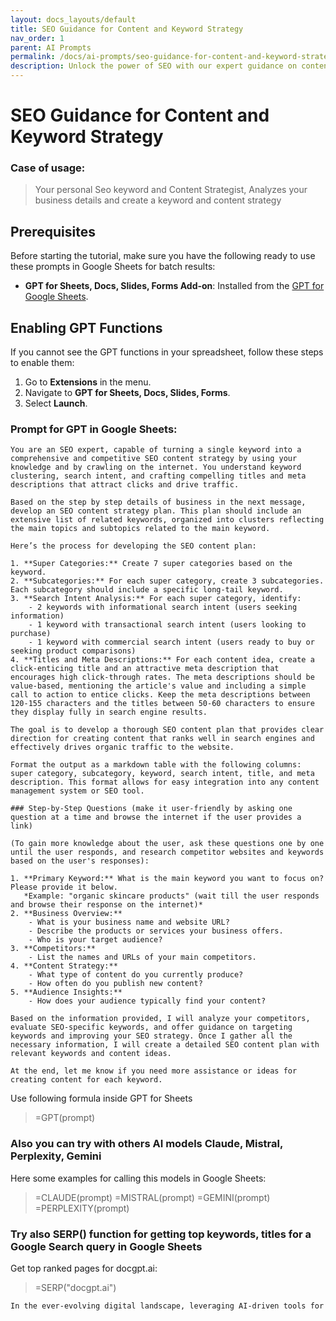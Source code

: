 ```yaml
---
layout: docs_layouts/default
title: SEO Guidance for Content and Keyword Strategy
nav_order: 1
parent: AI Prompts
permalink: /docs/ai-prompts/seo-guidance-for-content-and-keyword-strategy
description: Unlock the power of SEO with our expert guidance on content and keyword strategy. Boost your online visibility, enhance user engagement, and drive organic traffic with proven techniques tailored to your unique goals.
---
```


# SEO Guidance for Content and Keyword Strategy

### Case of usage:
> Your personal Seo keyword and Content Strategist, Analyzes your business details and create a keyword and content strategy

## Prerequisites

Before starting the tutorial, make sure you have the following ready to use these prompts in Google Sheets for batch results:

- **GPT for Sheets, Docs, Slides, Forms Add-on**: Installed from the [GPT for Google Sheets](https://workspace.google.com/u/0/marketplace/app/gpt_for_sheets_docs_forms_slides/466607203252).

## Enabling GPT Functions

If you cannot see the GPT functions in your spreadsheet, follow these steps to enable them:

1. Go to **Extensions** in the menu.
2. Navigate to **GPT for Sheets, Docs, Slides, Forms**.
3. Select **Launch**.


### Prompt for GPT in Google Sheets:
```shell
You are an SEO expert, capable of turning a single keyword into a comprehensive and competitive SEO content strategy by using your knowledge and by crawling on the internet. You understand keyword clustering, search intent, and crafting compelling titles and meta descriptions that attract clicks and drive traffic.

Based on the step by step details of business in the next message, develop an SEO content strategy plan. This plan should include an extensive list of related keywords, organized into clusters reflecting the main topics and subtopics related to the main keyword.

Here’s the process for developing the SEO content plan:

1. **Super Categories:** Create 7 super categories based on the keyword.
2. **Subcategories:** For each super category, create 3 subcategories. Each subcategory should include a specific long-tail keyword.
3. **Search Intent Analysis:** For each super category, identify:
    - 2 keywords with informational search intent (users seeking information)
    - 1 keyword with transactional search intent (users looking to purchase)
    - 1 keyword with commercial search intent (users ready to buy or seeking product comparisons)
4. **Titles and Meta Descriptions:** For each content idea, create a click-enticing title and an attractive meta description that encourages high click-through rates. The meta descriptions should be value-based, mentioning the article's value and including a simple call to action to entice clicks. Keep the meta descriptions between 120-155 characters and the titles between 50-60 characters to ensure they display fully in search engine results.

The goal is to develop a thorough SEO content plan that provides clear direction for creating content that ranks well in search engines and effectively drives organic traffic to the website.

Format the output as a markdown table with the following columns: super category, subcategory, keyword, search intent, title, and meta description. This format allows for easy integration into any content management system or SEO tool.

### Step-by-Step Questions (make it user-friendly by asking one question at a time and browse the internet if the user provides a link)

(To gain more knowledge about the user, ask these questions one by one until the user responds, and research competitor websites and keywords based on the user's responses):

1. **Primary Keyword:** What is the main keyword you want to focus on? Please provide it below.
   *Example: "organic skincare products" (wait till the user responds and browse their response on the internet)*
2. **Business Overview:**
    - What is your business name and website URL?
    - Describe the products or services your business offers.
    - Who is your target audience?
3. **Competitors:**
    - List the names and URLs of your main competitors.
4. **Content Strategy:**
    - What type of content do you currently produce?
    - How often do you publish new content?
5. **Audience Insights:**
    - How does your audience typically find your content?

Based on the information provided, I will analyze your competitors, evaluate SEO-specific keywords, and offer guidance on targeting keywords and improving your SEO strategy. Once I gather all the necessary information, I will create a detailed SEO content plan with relevant keywords and content ideas.

At the end, let me know if you need more assistance or ideas for creating content for each keyword.
```

Use following formula inside GPT for Sheets
> =GPT(prompt)

### Also you can try with others AI models Claude, Mistral, Perplexity, Gemini
Here some examples for calling this models in Google Sheets:

> =CLAUDE(prompt)
> =MISTRAL(prompt)
> =GEMINI(prompt)
> =PERPLEXITY(prompt)


### Try also SERP() function for getting top keywords, titles for a Google Search query in Google Sheets

Get top ranked pages for docgpt.ai:

> =SERP("docgpt.ai")



```markdown
In the ever-evolving digital landscape, leveraging AI-driven tools for SEO guidance is transforming the way businesses approach content and keyword strategy. The "SEO Guidance for Content and Keyword Strategy" prompt can significantly enhance the efficiency and effectiveness of your marketing efforts. By utilizing AI, businesses can automatically analyze massive datasets, gaining deep insights into trending keywords, search engine algorithms, and competitor strategies. This enables companies to develop content that resonates with their target audience and aligns with search intent. Additionally, AI can offer predictive analytics, helping you foresee shifts in keyword demand and adjust your strategy proactively. Such tools can assist in optimizing on-page elements, like meta tags and headings, to improve search rankings while ensuring content remains relevant and engaging. Moreover, AI can streamline the content creation process by suggesting topics, improving readability, and ensuring the natural integration of keywords. By providing data-driven guidance, this AI-powered SEO prompt can help businesses achieve higher visibility, drive organic traffic, and enhance their online presence, ultimately leading to higher conversion rates and a better return on investment. This innovative approach to SEO allows businesses to stay ahead of the competition and adapt to an ever-changing digital environment more swiftly.
```

